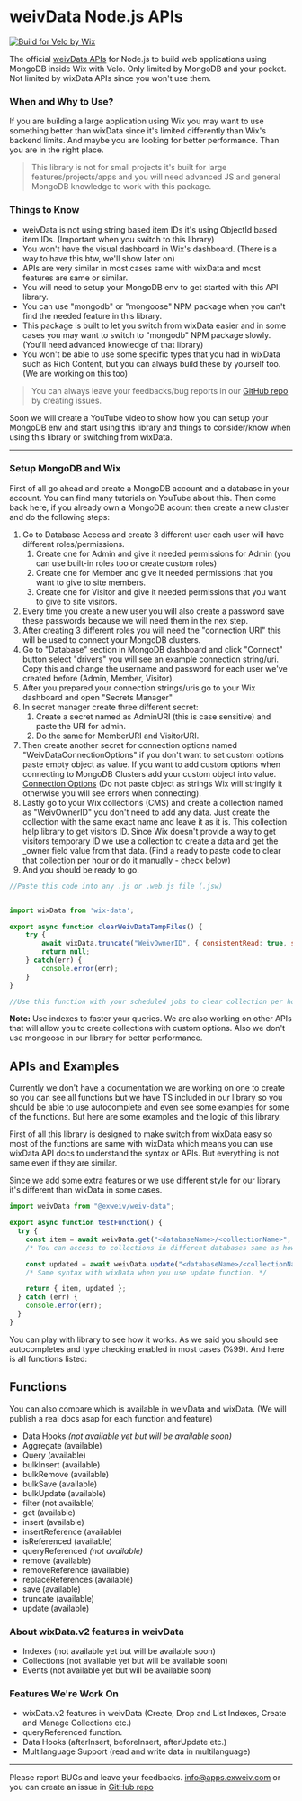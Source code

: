 # weivData Node.js APIs

[![Build for Velo by Wix](https://img.shields.io/badge/Built%20for-Velo%20by%20Wix-3638f4)](https://wix.com/velo)

The official [weivData APIs](https://www.npmjs.com/package/@exweiv/weiv-data) for Node.js to build web applications using MongoDB inside Wix with Velo. Only limited by MongoDB and your pocket. Not limited by wixData APIs since you won't use them.

### When and Why to Use?

If you are building a large application using Wix you may want to use something better than wixData since it's limited differently than Wix's backend limits. And maybe you are looking for better performance. Than you are in the right place.

> This library is not for small projects it's built for large features/projects/apps and you will need advanced JS and general MongoDB knowledge to work with this package.

### Things to Know

- weivData is not using string based item IDs it's using ObjectId based item IDs. (Important when you switch to this library)
- You won't have the visual dashboard in Wix's dashboard. (There is a way to have this btw, we'll show later on)
- APIs are very similar in most cases same with wixData and most features are same or similar.
- You will need to setup your MongoDB env to get started with this API library.
- You can use "mongodb" or "mongoose" NPM package when you can't find the needed feature in this library.
- This package is built to let you switch from wixData easier and in some cases you may want to switch to "mongodb" NPM package slowly. (You'll need advanced knowledge of that library)
- You won't be able to use some specific types that you had in wixData such as Rich Content, but you can always build these by yourself too. (We are working on this too)

> You can always leave your feedbacks/bug reports in our [GitHub repo](https://github.com/ExWeiv/weiv-data/issues) by creating issues.

Soon we will create a YouTube video to show how you can setup your MongoDB env and start using this library and things to consider/know when using this library or switching from wixData.

---

### Setup MongoDB and Wix

First of all go ahead and create a MongoDB account and a database in your account. You can find many tutorials on YouTube about this. Then come back here, if you already own a MongoDB acount then create a new cluster and do the following steps:

1. Go to Database Access and create 3 different user each user will have different roles/permissions.
   1. Create one for Admin and give it needed permissions for Admin (you can use built-in roles too or create custom roles)
   2. Create one for Member and give it needed permissions that you want to give to site members.
   3. Create one for Visitor and give it needed permissions that you want to give to site visitors.
2. Every time you create a new user you will also create a password save these passwords because we will need them in the nex step.
3. After creating 3 different roles you will need the "connection URI" this will be used to connect your MongoDB clusters.
4. Go to "Database" section in MongoDB dashboard and click "Connect" button select "drivers" you will see an example connection string/uri. Copy this and change the username and password for each user we've created before (Admin, Member, Visitor).
5. After you prepared your connection strings/uris go to your Wix dashboard and open "Secrets Manager"
6. In secret manager create three different secret:
   1. Create a secret named as AdminURI (this is case sensitive) and paste the URI for admin.
   2. Do the same for MemberURI and VisitorURI.
7. Then create another secret for connection options named "WeivDataConnectionOptions" if you don't want to set custom options paste empty object as value. If you want to add custom options when connecting to MongoDB Clusters add your custom object into value. [Connection Options](https://www.mongodb.com/docs/manual/administration/connection-pool-overview/) (Do not paste object as strings Wix will stringify it otherwise you will see errors when connecting).
8. Lastly go to your Wix collections (CMS) and create a collection named as "WeivOwnerID" you don't need to add any data. Just create the collection with the same exact name and leave it as it is. This collection help library to get visitors ID. Since Wix doesn't provide a way to get visitors temporary ID we use a collection to create a data and get the \_owner field value from that data. (Find a ready to paste code to clear that collection per hour or do it manually - check below)
9. And you should be ready to go.

```js
//Paste this code into any .js or .web.js file (.jsw)


import wixData from 'wix-data';

export async function clearWeivDataTempFiles() {
    try {
        await wixData.truncate("WeivOwnerID", { consistentRead: true, suppressAuth: true, suppressHooks: true });
        return null;
    } catch(err) {
        console.error(err);
    }
}

//Use this function with your scheduled jobs to clear collection per hour.
```

**Note:**
Use indexes to faster your queries. We are also working on other APIs that will allow you to create collections with custom options. Also we don't use mongoose in our library for better performance.

## APIs and Examples

Currently we don't have a documentation we are working on one to create so you can see all functions but we have TS included in our library so you should be able to use autocomplete and even see some examples for some of the functions. But here are some examples and the logic of this library.

First of all this library is designed to make switch from wixData easy so most of the functions are same with wixData which means you can use wixData API docs to understand the syntax or APIs. But everything is not same even if they are similar.

Since we add some extra features or we use different style for our library it's different than wixData in some cases.

```js
import weivData from "@exweiv/weiv-data";

export async function testFunction() {
  try {
    const item = await weivData.get("<databaseName>/<collectionName>", itemId, options);
    /* You can access to collections in different databases same as how you access Wix App collections using wixData. */

    const updated = await weivData.update("<databaseName>/<collectionName>", item, options);
    /* Same syntax with wixData when you use update function. */

    return { item, updated };
  } catch (err) {
    console.error(err);
  }
}
```

You can play with library to see how it works. As we said you should see autocompletes and type checking enabled in most cases (%99). And here is all functions listed:

## Functions

You can also compare which is available in weivData and wixData. (We will publish a real docs asap for each function and feature)

- Data Hooks _(not available yet but will be available soon)_
- Aggregate (available)
- Query (available)
- bulkInsert (available)
- bulkRemove (available)
- bulkSave (available)
- bulkUpdate (available)
- filter (not available)
- get (available)
- insert (available)
- insertReference (available)
- isReferenced (available)
- queryReferenced _(not available)_
- remove (available)
- removeReference (available)
- replaceReferences (available)
- save (available)
- truncate (available)
- update (available)

### About wixData.v2 features in weivData

- Indexes (not available yet but will be available soon)
- Collections (not available yet but will be available soon)
- Events (not available yet but will be available soon)

### Features We're Work On

- wixData.v2 features in weivData (Create, Drop and List Indexes, Create and Manage Collections etc.)
- queryReferenced function.
- Data Hooks (afterInsert, beforeInsert, afterUpdate etc.)
- Multilanguage Support (read and write data in multilanguage)

---

<!-- ### Performance Test Examples

We have tested same **weivData** and **wixData** functions in same site with duplicated (both database has same items) databases and here are the results from some functions. Both functions also tested in a free Wix Studio website.

#### weivData.get & wixData.get - Before Mongo Client Cached - First Time Run

![Before Mongo Client Cached - First Time Run](https://img001.prntscr.com/file/img001/Xq1X8Ag2RESQIp84sU-zZA.png)

#### weivData.get & wixData.get - After Mongo Client Cached - After First Run

![After Mongo Client Cached - After First Run](https://img001.prntscr.com/file/img001/aoJxhQbCSkalpKuwPDH78w.png)

#### weivData.update & wixData.update - Before Mongo Client Cached - First Time Run

![Before Mongo Client Cached - First Time Run](https://img001.prntscr.com/file/img001/5lOf36ZYRdmqE3GsJmkRPA.png)

#### weivData.update & wixData.update - After Mongo Client Cached - After First Run

![After Mongo Client Cached - After First Run](https://img001.prntscr.com/file/img001/48-dNRX0S-quqCSdEXdv6g.png)

--- -->

Please report BUGs and leave your feedbacks. info@apps.exweiv.com or you can create an issue in [GitHub repo](https://github.com/ExWeiv/weiv-data/issues)
